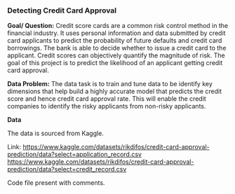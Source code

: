 ### Detecting Credit Card Approval
**Goal/ Question:** 
Credit score cards are a common risk control method in the financial industry. It uses personal information and data submitted by credit card applicants to predict the probability of future defaults and credit card borrowings. The bank is able to decide whether to issue a credit card to the applicant. Credit scores can objectively quantify the magnitude of risk. The goal of this project is to predict the likelihood of an applicant getting credit card approval.

**Data Problem:** The data task is to train and tune data to be identify key dimensions that help build a highly accurate model that predicts the credit score and hence credit card approval rate. This will enable the credit companies to identify the risky applicants from non-risky applicants.

**Data**

The data is sourced from Kaggle.


Link: 
https://www.kaggle.com/datasets/rikdifos/credit-card-approval-prediction/data?select=application_record.csv
https://www.kaggle.com/datasets/rikdifos/credit-card-approval-prediction/data?select=credit_record.csv

Code file present with comments.
